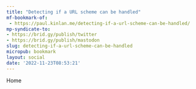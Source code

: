 ```yaml
---
title: "Detecting if a URL scheme can be handled"
mf-bookmark-of:
 - https://paul.kinlan.me/detecting-if-a-url-scheme-can-be-handled/
mp-syndicate-to:
- https://brid.gy/publish/twitter
- https://brid.gy/publish/mastodon
slug: detecting-if-a-url-scheme-can-be-handled
micropub: bookmark
layout: social
date: '2022-11-23T08:53:21'
---
```

Home